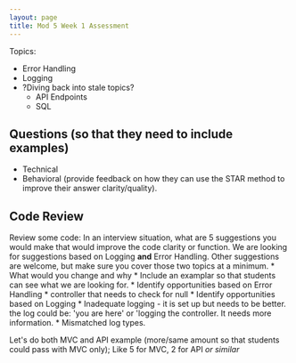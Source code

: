 ```yaml
---
layout: page
title: Mod 5 Week 1 Assessment
---
```


Topics:
* Error Handling
* Logging
* ?Diving back into stale topics?
    * API Endpoints
    * SQL

## Questions (so that they need to include examples)
* Technical
* Behavioral (provide feedback on how they can use the STAR method to improve their answer clarity/quality).

## Code Review
Review some code: In an interview situation, what are 5 suggestions you would make that would improve the code clarity or function. We are looking for suggestions based on Logging **and** Error Handling. Other suggestions are welcome, but make sure you cover those two topics at a minimum.
    * What would you change and why
        * Include an examplar so that students can see what we are looking for.
    * Identify opportunities based on Error Handling
        * controller that needs to check for null
    * Identify opportunities based on Logging
        * Inadequate logging - it is set up but needs to be better. the log could be: 'you are here' or 'logging the controller. It needs more information.
        * Mismatched log types.

Let's do both MVC and API example (more/same amount so that students could pass with MVC only); Like 5 for MVC, 2 for API _or similar_
